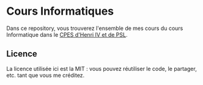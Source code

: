 # Cours Informatiques

Dans ce repository, vous trouverez l'ensemble de mes cours du cours Informatique dans le [CPES d'Henri IV et de PSL](https://psl.eu/formation/cpes-psl-henri-IV).

## Licence

La licence utilisée ici est la MIT : vous pouvez réutiliser le code, le partager, etc. tant que vous me créditez.
